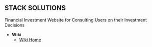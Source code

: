 ## STACK SOLUTIONS

Financial Investment Website for Consulting Users on their Investment Decisions

- **Wiki**
    - [Wiki Home](Project%20Docs/Wiki/Home)
